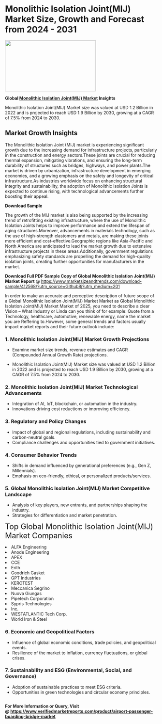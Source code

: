 <H1>Monolithic Isolation Joint(MIJ) Market Size, Growth and Forecast from 2024 - 2031</H1><img class="aligncenter size-medium wp-image-584254" src="https://thirdeyenews.in/wp-content/uploads/2024/09/Global-Market-Research-300x168.jpeg" alt="" width="300" height="168" /><p><strong>Global&nbsp;<a href="https://www.marketsizeandtrends.com/download-sample/412568/?utm_source=Github8j?utm_medium=201">Monolithic Isolation Joint(MIJ) Market</a> Insights</strong></p><p>Monolithic Isolation Joint(MIJ) Market size was valued at USD 1.2 Billion in 2022 and is projected to reach USD 1.9 Billion by 2030, growing at a CAGR of 7.5% from 2024 to 2030.</p><p><h2>Market Growth Insights</h2> <p>The Monolithic Isolation Joint (MIJ) market is experiencing significant growth due to the increasing demand for infrastructure projects, particularly in the construction and energy sectors.These joints are crucial for reducing thermal expansion, mitigating vibrations, and ensuring the long-term durability of structures such as bridges, highways, and power plants.The market is driven by urbanization, infrastructure development in emerging economies, and a growing emphasis on the safety and longevity of critical infrastructure.As industries worldwide focus on enhancing structural integrity and sustainability, the adoption of Monolithic Isolation Joints is expected to continue rising, with technological advancements further boosting their appeal.</p> <p><strong>Download Sample</strong></p> <p>The growth of the MIJ market is also being supported by the increasing trend of retrofitting existing infrastructure, where the use of Monolithic Isolation Joints helps to improve performance and extend the lifespan of aging structures.Moreover, advancements in materials technology, such as the use of high-strength elastomers and metals, are making these joints more efficient and cost-effective.Geographic regions like Asia-Pacific and North America are anticipated to lead the market growth due to extensive infrastructure projects in these areas.Additionally, government regulations emphasizing safety standards are propelling the demand for high-quality isolation joints, creating further opportunities for manufacturers in the market.</p> <p><span class=""><strong>Download Full PDF Sample Copy of Global Monolithic Isolation Joint(MIJ) Market Report</strong> @ <a href="https://www.marketsizeandtrends.com/download-sample/412568/?utm_source=Github8j?utm_medium=201" target="_blank">https://www.marketsizeandtrends.com/download-sample/412568/?utm_source=Github8j?utm_medium=201</a></span></p><p>In order to make an accurate and perceptive description of future scope of a Global&nbsp;Monolithic Isolation Joint(MIJ) Market Market as Global&nbsp;Monolithic Isolation Joint(MIJ) Market Market of 2025, you need to describe a clear Vision &ndash; What Industry or Linda can you think of for example: Quote from a Technology, healthcare, automotive, renewable energy, name the market you are Reffering to.However, some general trends and factors usually impact market reports and their future outlook include:</p><h3>1.&nbsp;<strong>Monolithic Isolation Joint(MIJ) Market Growth Projections</strong></h3><ul><li>Examine market size trends, revenue estimates and CAGR (Compounded Annual Growth Rate) projections.</li><li><p>Monolithic Isolation Joint(MIJ) Market size was valued at USD 1.2 Billion in 2022 and is projected to reach USD 1.9 Billion by 2030, growing at a CAGR of 7.5% from 2024 to 2030.</p></li></ul><h3>2.&nbsp;<strong>Monolithic Isolation Joint(MIJ) Market Technological Advancements</strong></h3><ul><li>Integration of AI, IoT, blockchain, or automation in the industry.</li><li>Innovations driving cost reductions or improving efficiency.</li></ul><h3>3.&nbsp;<strong>Regulatory and Policy Changes</strong></h3><ul><li>Impact of global and regional regulations, including sustainability and carbon-neutral goals.</li><li>Compliance challenges and opportunities tied to government initiatives.</li></ul><h3>4.&nbsp;<strong>Consumer Behavior Trends</strong></h3><ul><li>Shifts in demand influenced by generational preferences (e.g., Gen Z, Millennials).</li><li>Emphasis on eco-friendly, ethical, or personalized products/services.</li></ul><h3>5.&nbsp;<strong>Global Monolithic Isolation Joint(MIJ) Market Competitive Landscape</strong></h3><ul><li>Analysis of key players, new entrants, and partnerships shaping the industry.</li><li>Strategies for differentiation and market penetration.</li></ul><p data-pm-slice="1 1 []"><span style="color: inherit; font-family: inherit; font-size: 25px;">Top Global Monolithic Isolation Joint(MIJ) Market Companies</span></p><div class="" data-test-id=""><p><li>ALFA Engineering</li><li> Anode Engineering</li><li> APEX</li><li> CCE</li><li> Erith</li><li> Goodrich Gasket</li><li> GPT Industries</li><li> KEROTEST</li><li> Meccanica Segrino</li><li> Nuova Giungas</li><li> Pipetech Corporation</li><li> Sypris Technologies</li><li> Inc.</li><li> WESTATLANTIC Tech Corp.</li><li> World Iron & Steel</li></p></div><h3>6.&nbsp;<strong>Economic and Geopolitical Factors</strong></h3><ul><li>Influence of global economic conditions, trade policies, and geopolitical events.</li><li>Resilience of the market to inflation, currency fluctuations, or global crises.</li></ul><h3>7.&nbsp;<strong>Sustainability and ESG (Environmental, Social, and Governance)</strong></h3><ul><li>Adoption of sustainable practices to meet ESG criteria.</li><li>Opportunities in green technologies and circular economy principles.</li></ul><h2><strong style="font-size: 14px;">For More Information or Query, Visit @&nbsp;</strong><a style="background-color: #ffffff; font-size: 14px;" href="https://www.marketsizeandtrends.com/report/monolithic-isolation-joint-mij-market/" target="_blank">https://www.verifiedmarketreports.com/product/airport-passenger-boarding-bridge-market</a></h2>